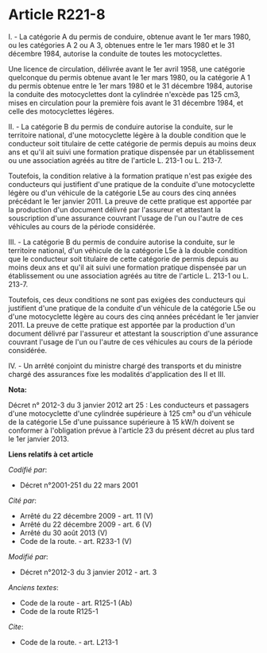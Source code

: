 # Article R221-8

I. - La catégorie A du permis de conduire, obtenue avant le 1er mars 1980, ou les catégories A 2 ou A 3, obtenues entre le
1er mars 1980 et le 31 décembre 1984, autorise la conduite de toutes les motocyclettes.

Une licence de circulation, délivrée avant le 1er avril 1958, une catégorie quelconque du permis obtenue avant le 1er mars
1980, ou la catégorie A 1 du permis obtenue entre le 1er mars 1980 et le 31 décembre 1984, autorise la conduite des
motocyclettes dont la cylindrée n'excède pas 125 cm3, mises en circulation pour la première fois avant le 31 décembre 1984,
et celle des motocyclettes légères.

II. - La catégorie B du permis de conduire autorise la conduite, sur le territoire national, d'une motocyclette légère à la
double condition que le conducteur soit titulaire de cette catégorie de permis depuis au moins deux ans et qu'il ait suivi
une formation pratique dispensée par un établissement ou une association agréés au titre de l'article L. 213-1 ou L. 213-7.

Toutefois, la condition relative à la formation pratique n'est pas exigée des conducteurs qui justifient d'une pratique de la
conduite d'une motocyclette légère ou d'un véhicule de la catégorie L5e  au cours des cinq années précédant le 1er janvier
2011. La preuve de cette pratique est apportée par la production d'un document délivré par l'assureur et attestant la
souscription d'une assurance couvrant l'usage de l'un ou l'autre de ces véhicules au cours de la période considérée.

III. - La catégorie B du permis de conduire autorise la conduite, sur le territoire national, d'un véhicule de la catégorie
L5e à la double condition que le conducteur soit titulaire de cette catégorie de permis depuis au moins deux ans et qu'il ait
suivi une formation pratique dispensée par un établissement ou une association agréés au titre de l'article L. 213-1 ou L.
213-7.

Toutefois, ces deux conditions ne sont pas exigées des conducteurs qui justifient d'une pratique de la conduite d'un véhicule
de la catégorie L5e ou d'une motocyclette légère  au cours des cinq années précédant le 1er janvier 2011. La preuve de cette
pratique est apportée par la production d'un document délivré par l'assureur et attestant la souscription d'une assurance
couvrant l'usage de l'un ou l'autre de ces véhicules au cours de la période considérée.

IV. - Un arrêté conjoint du ministre chargé des transports et du ministre chargé des assurances fixe les modalités
d'application des II et III.

**Nota:**

Décret n° 2012-3 du 3 janvier 2012 art 25 : Les conducteurs et passagers d'une motocyclette d'une cylindrée supérieure à 125
cm³ ou d'un véhicule de la catégorie L5e d'une puissance supérieure à 15 kW/h doivent se conformer à l'obligation prévue à
l'article 23 du présent décret au plus tard le 1er janvier 2013.

**Liens relatifs à cet article**

_Codifié par_:

  - Décret n°2001-251 du 22 mars 2001

_Cité par_:

  - Arrêté du 22 décembre 2009 - art. 11 (V)
  - Arrêté du 22 décembre 2009 - art. 6 (V)
  - Arrêté du 30 août 2013 (V)
  - Code de la route. - art. R233-1 (V)

_Modifié par_:

  - Décret n°2012-3 du 3 janvier 2012 - art. 3

_Anciens textes_:

  - Code de la route - art. R125-1 (Ab)
  - Code de la route R125-1

_Cite_:

  - Code de la route. - art. L213-1
